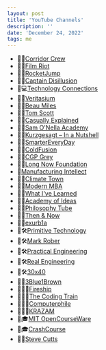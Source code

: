```yaml
---
layout: post
title: 'YouTube Channels'
description: ''
date: 'December 24, 2022'
tags: me
---
```


- 👥🎥[Corridor Crew](https://www.youtube.com/channel/UCSpFnDQr88xCZ80N-X7t0nQ)
- 👥🎥[Film Riot](https://www.youtube.com/user/filmriot/videos)
- 👥🎥[RocketJump](https://www.youtube.com/channel/UCDsO-0Yo5zpJk575nKXgMVA)
- 👤🎥[Captain Disillusion](https://www.youtube.com/user/captaindisillusion)
- 👤💻[Technology Connections](https://www.youtube.com/@TechnologyConnections)
- 👤💭[Veritasium](https://www.youtube.com/user/1veritasium)
- 👤💭[Beau Miles](https://www.youtube.com/channel/UCm325cMiw9B15xl22_gr6Dw)
- 👤💭[Tom Scott](https://www.youtube.com/user/enyay)
- 👤💭[Casually Explained](https://www.youtube.com/channel/UCr3cBLTYmIK9kY0F_OdFWFQ)
- 👤💭[Sam O'Nella Academy](https://www.youtube.com/c/SamONellaAcademy)
- 👥💭[Kurzgesagt – In a Nutshell](https://www.youtube.com/user/Kurzgesagt)
- 👤💭[SmarterEveryDay](https://www.youtube.com/user/destinws2)
- 👤💭[ColdFusion](https://www.youtube.com/@ColdFusion)
- 👤💭[CGP Grey](https://www.youtube.com/user/CGPGrey)
- 👥💭[Long Now Foundation](https://www.youtube.com/longnow)
- 💭[Manufacturing Intellect](https://www.youtube.com/channel/UCmHu591mWNj_zSaSuYVwsaQ)
- 👤💭[Climate Town](https://www.youtube.com/@ClimateTown)
- 👤💭[Modern MBA](https://www.youtube.com/c/ModernMBA)
- 👤💭[What I've Learned](https://www.youtube.com/channel/UCqYPhGiB9tkShZorfgcL2lA)
- 👤💭[Academy of Ideas](https://www.youtube.com/user/academyofideas)
- 👤💭[Philosophy Tube](https://www.youtube.com/user/thephilosophytube)
- 👤💭[Then & Now](https://www.youtube.com/channel/UCkS_HP3m9NXOgswVAKbMeJQ)
- 👤💭[exurb1a](https://www.youtube.com/channel/UCimiUgDLbi6P17BdaCZpVbg)
- 👤🛠[Primitive Technology](https://www.youtube.com/@primitivetechnology9550)
- 👤🛠[Mark Rober](https://www.youtube.com/markrober)
- 👤🛠[Practical Engineering](https://www.youtube.com/channel/UCMOqf8ab-42UUQIdVoKwjlQ)
- 👤🛠[Real Engineering](https://www.youtube.com/channel/UCR1IuLEqb6UEA_zQ81kwXfg)
- 👤🛠[30x40](https://www.youtube.com/user/30by40/)
- 👤🧮[3Blue1Brown](https://www.youtube.com/channel/UCYO_jab_esuFRV4b17AJtAw)
- 👤🧑‍💻[Fireship](https://www.youtube.com/c/Fireship/)
- 👤🧑‍💻[The Coding Train](https://www.youtube.com/c/TheCodingTrain/)
- 👥🧑‍💻[Computerphile](https://www.youtube.com/user/Computerphile)
- 👥🧑‍💻[KRAZAM](https://www.youtube.com/KRAZAM)
- 👥🎓[MIT OpenCourseWare](https://www.youtube.com/user/MIT)
- 👥🎓[CrashCourse](https://www.youtube.com/user/crashcourse)
- 👤🎨[Steve Cutts](https://www.youtube.com/user/steviecutts)
